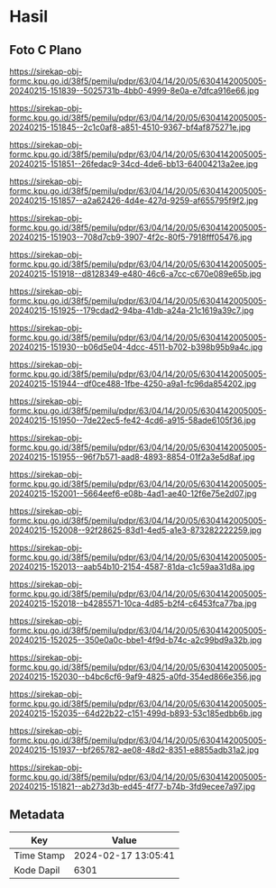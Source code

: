 # Hasil

## Foto C Plano

https://sirekap-obj-formc.kpu.go.id/38f5/pemilu/pdpr/63/04/14/20/05/6304142005005-20240215-151839--5025731b-4bb0-4999-8e0a-e7dfca916e66.jpg

https://sirekap-obj-formc.kpu.go.id/38f5/pemilu/pdpr/63/04/14/20/05/6304142005005-20240215-151845--2c1c0af8-a851-4510-9367-bf4af875271e.jpg

https://sirekap-obj-formc.kpu.go.id/38f5/pemilu/pdpr/63/04/14/20/05/6304142005005-20240215-151851--26fedac9-34cd-4de6-bb13-64004213a2ee.jpg

https://sirekap-obj-formc.kpu.go.id/38f5/pemilu/pdpr/63/04/14/20/05/6304142005005-20240215-151857--a2a62426-4d4e-427d-9259-af655795f9f2.jpg

https://sirekap-obj-formc.kpu.go.id/38f5/pemilu/pdpr/63/04/14/20/05/6304142005005-20240215-151903--708d7cb9-3907-4f2c-80f5-7918fff05476.jpg

https://sirekap-obj-formc.kpu.go.id/38f5/pemilu/pdpr/63/04/14/20/05/6304142005005-20240215-151918--d8128349-e480-46c6-a7cc-c670e089e65b.jpg

https://sirekap-obj-formc.kpu.go.id/38f5/pemilu/pdpr/63/04/14/20/05/6304142005005-20240215-151925--179cdad2-94ba-41db-a24a-21c1619a39c7.jpg

https://sirekap-obj-formc.kpu.go.id/38f5/pemilu/pdpr/63/04/14/20/05/6304142005005-20240215-151930--b06d5e04-4dcc-4511-b702-b398b95b9a4c.jpg

https://sirekap-obj-formc.kpu.go.id/38f5/pemilu/pdpr/63/04/14/20/05/6304142005005-20240215-151944--df0ce488-1fbe-4250-a9a1-fc96da854202.jpg

https://sirekap-obj-formc.kpu.go.id/38f5/pemilu/pdpr/63/04/14/20/05/6304142005005-20240215-151950--7de22ec5-fe42-4cd6-a915-58ade6105f36.jpg

https://sirekap-obj-formc.kpu.go.id/38f5/pemilu/pdpr/63/04/14/20/05/6304142005005-20240215-151955--96f7b571-aad8-4893-8854-01f2a3e5d8af.jpg

https://sirekap-obj-formc.kpu.go.id/38f5/pemilu/pdpr/63/04/14/20/05/6304142005005-20240215-152001--5664eef6-e08b-4ad1-ae40-12f6e75e2d07.jpg

https://sirekap-obj-formc.kpu.go.id/38f5/pemilu/pdpr/63/04/14/20/05/6304142005005-20240215-152008--92f28625-83d1-4ed5-a1e3-873282222259.jpg

https://sirekap-obj-formc.kpu.go.id/38f5/pemilu/pdpr/63/04/14/20/05/6304142005005-20240215-152013--aab54b10-2154-4587-81da-c1c59aa31d8a.jpg

https://sirekap-obj-formc.kpu.go.id/38f5/pemilu/pdpr/63/04/14/20/05/6304142005005-20240215-152018--b4285571-10ca-4d85-b2f4-c6453fca77ba.jpg

https://sirekap-obj-formc.kpu.go.id/38f5/pemilu/pdpr/63/04/14/20/05/6304142005005-20240215-152025--350e0a0c-bbe1-4f9d-b74c-a2c99bd9a32b.jpg

https://sirekap-obj-formc.kpu.go.id/38f5/pemilu/pdpr/63/04/14/20/05/6304142005005-20240215-152030--b4bc6cf6-9af9-4825-a0fd-354ed866e356.jpg

https://sirekap-obj-formc.kpu.go.id/38f5/pemilu/pdpr/63/04/14/20/05/6304142005005-20240215-152035--64d22b22-c151-499d-b893-53c185edbb6b.jpg

https://sirekap-obj-formc.kpu.go.id/38f5/pemilu/pdpr/63/04/14/20/05/6304142005005-20240215-151937--bf265782-ae08-48d2-8351-e8855adb31a2.jpg

https://sirekap-obj-formc.kpu.go.id/38f5/pemilu/pdpr/63/04/14/20/05/6304142005005-20240215-151821--ab273d3b-ed45-4f77-b74b-3fd9ecee7a97.jpg


## Metadata

| Key        | Value               |
| ---------- | ------------------- |
| Time Stamp | 2024-02-17 13:05:41 |
| Kode Dapil | 6301                |



